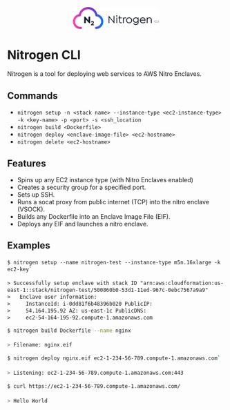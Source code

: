 <div align="center">
  <img src="./media/nitrogen-logo.svg" alt="Nitrogen logo" width="200">
</div>

# Nitrogen CLI

Nitrogen is a tool for deploying web services to AWS Nitro Enclaves.

## Commands

- `nitrogen setup -n <stack name> --instance-type <ec2-instance-type> -k <key-name> -p <port> -s <ssh_location`
- `nitrogen build <Dockerfile>`
- `nitrogen deploy <enclave-image-file> <ec2-hostname>`
- `nitrogen delete <ec2-hostname>`

## Features

- Spins up any EC2 instance type (with Nitro Enclaves enabled)
- Creates a security group for a specified port.
- Sets up SSH.
- Runs a socat proxy from public internet (TCP) into the nitro enclave (VSOCK).
- Builds any Dockerfile into an Enclave Image File (EIF).
- Deploys any EIF and launches a nitro enclave.

## Examples

```
$ nitrogen setup --name nitrogen-test --instance-type m5n.16xlarge -k ec2-key`

> Successfully setup enclave with stack ID "arn:aws:cloudformation:us-east-1::stack/nitrogen-test/500860b0-53d1-11ed-967c-0ebc7567a9a9"
>   Enclave user information:
>     InstanceId: i-0dd81f6b48396b020 PublicIP:
>     54.164.195.92 AZ: us-east-1c PublicDNS:
>     ec2-54-164-195-92.compute-1.amazonaws.com
```

```sh
$ nitrogen build Dockerfile --name nginx

> Filename: nginx.eif
```

```sh
$ nitrogen deploy nginx.eif ec2-1-234-56-789.compute-1.amazonaws.com`

> Listening: ec2-1-234-56-789.compute-1.amazonaws.com:443
```

```sh
$ curl https://ec2-1-234-56-789.compute-1.amazonaws.com/

> Hello World
```
